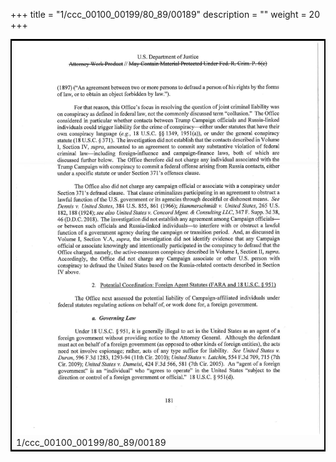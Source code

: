 +++
title = "1/ccc_00100_00199/80_89/00189"
description = ""
weight = 20
+++

<table style="border:2px solid black;max-width:800px;max-height:800px;" 
><tr><td>
<img class="center-fit-jpg"
src="/jpg_/jpg_mueller_report_searchable_189.jpg">
1/ccc_00100_00199/80_89/00189
</img></td></tr></table>
